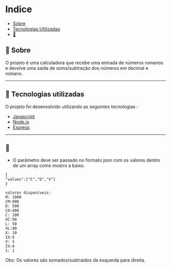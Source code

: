 # Indice
- [Sobre](#-sobre)
- [Tecnologias Utilizadas](#-tecnologias-utilizadas)
- [📓 ](#-como-utilizar)



## 📑 Sobre

O projeto é uma calculadora que recebe uma entrada de números romanos e devolve uma saida de soma/subtração dos números em decimal e romano.

---

## 🚀 Tecnologias utilizadas

O projeto foi desenvolvido utilizando as seguintes tecnologias :

- [Javascript](https://developer.mozilla.org/pt-BR/docs/Web/JavaScript)
- [Node.js](https://nodejs.dev/)
- [Express](https://expressjs.com/pt-br/)
---
## 📓 
 
 - O parâmetro deve ser passado no formato json com os valores dentro de um array como mostro a baixo. 
  ```
  {
  "values":["C","D","V"]
  }
  
  valores disponíveis:
  M: 1000
  CM:900
  D: 500
  CD:400
  C: 100
  XC:90
  L: 50
  XL:40
  X: 10
  IX:9
  V: 5
  IV:4
  I: 1
  
  ```
  Obs: Os valores são somados/subtraidos da esquerda para direita.

